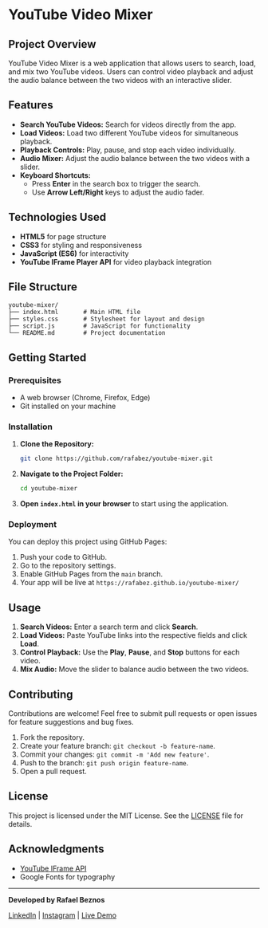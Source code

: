# YouTube Video Mixer

## Project Overview
YouTube Video Mixer is a web application that allows users to search, load, and mix two YouTube videos. Users can control video playback and adjust the audio balance between the two videos with an interactive slider.

## Features
- **Search YouTube Videos:** Search for videos directly from the app.
- **Load Videos:** Load two different YouTube videos for simultaneous playback.
- **Playback Controls:** Play, pause, and stop each video individually.
- **Audio Mixer:** Adjust the audio balance between the two videos with a slider.
- **Keyboard Shortcuts:**
  - Press **Enter** in the search box to trigger the search.
  - Use **Arrow Left/Right** keys to adjust the audio fader.

## Technologies Used
- **HTML5** for page structure
- **CSS3** for styling and responsiveness
- **JavaScript (ES6)** for interactivity
- **YouTube IFrame Player API** for video playback integration

## File Structure
```
youtube-mixer/
├── index.html       # Main HTML file
├── styles.css       # Stylesheet for layout and design
├── script.js        # JavaScript for functionality
└── README.md        # Project documentation
```

## Getting Started

### Prerequisites
- A web browser (Chrome, Firefox, Edge)
- Git installed on your machine

### Installation
1. **Clone the Repository:**
   ```bash
   git clone https://github.com/rafabez/youtube-mixer.git
   ```
2. **Navigate to the Project Folder:**
   ```bash
   cd youtube-mixer
   ```
3. **Open `index.html` in your browser** to start using the application.

### Deployment
You can deploy this project using GitHub Pages:
1. Push your code to GitHub.
2. Go to the repository settings.
3. Enable GitHub Pages from the `main` branch.
4. Your app will be live at `https://rafabez.github.io/youtube-mixer/`

## Usage
1. **Search Videos:** Enter a search term and click **Search**.
2. **Load Videos:** Paste YouTube links into the respective fields and click **Load**.
3. **Control Playback:** Use the **Play**, **Pause**, and **Stop** buttons for each video.
4. **Mix Audio:** Move the slider to balance audio between the two videos.

## Contributing
Contributions are welcome! Feel free to submit pull requests or open issues for feature suggestions and bug fixes.

1. Fork the repository.
2. Create your feature branch: `git checkout -b feature-name`.
3. Commit your changes: `git commit -m 'Add new feature'`.
4. Push to the branch: `git push origin feature-name`.
5. Open a pull request.

## License
This project is licensed under the MIT License. See the [LICENSE](LICENSE) file for details.

## Acknowledgments
- [YouTube IFrame API](https://developers.google.com/youtube/iframe_api_reference)
- Google Fonts for typography

---

**Developed by Rafael Beznos**

[LinkedIn](https://www.linkedin.com/in/rafaelbeznos) | [Instagram](https://www.instagram.com/oceanicaos.art) | [Live Demo](https://www.youtubemixer.com.br)

